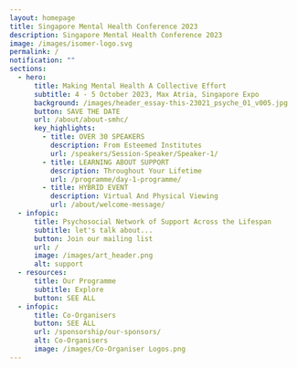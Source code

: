 ```yaml
---
layout: homepage
title: Singapore Mental Health Conference 2023
description: Singapore Mental Health Conference 2023
image: /images/isomer-logo.svg
permalink: /
notification: ""
sections:
  - hero:
      title: Making Mental Health A Collective Effort
      subtitle: 4 - 5 October 2023, Max Atria, Singapore Expo
      background: /images/header_essay-this-23021_psyche_01_v005.jpg
      button: SAVE THE DATE
      url: /about/about-smhc/
      key_highlights:
        - title: OVER 30 SPEAKERS
          description: From Esteemed Institutes
          url: /speakers/Session-Speaker/Speaker-1/
        - title: LEARNING ABOUT SUPPORT
          description: Throughout Your Lifetime
          url: /programme/day-1-programme/
        - title: HYBRID EVENT
          description: Virtual And Physical Viewing
          url: /about/welcome-message/
  - infopic:
      title: Psychosocial Network of Support Across the Lifespan
      subtitle: let's talk about...
      button: Join our mailing list
      url: /
      image: /images/art_header.png
      alt: support
  - resources:
      title: Our Programme
      subtitle: Explore
      button: SEE ALL
  - infopic:
      title: Co-Organisers
      button: SEE ALL
      url: /sponsorship/our-sponsors/
      alt: Co-Organisers
      image: /images/Co-Organiser Logos.png
---
```

